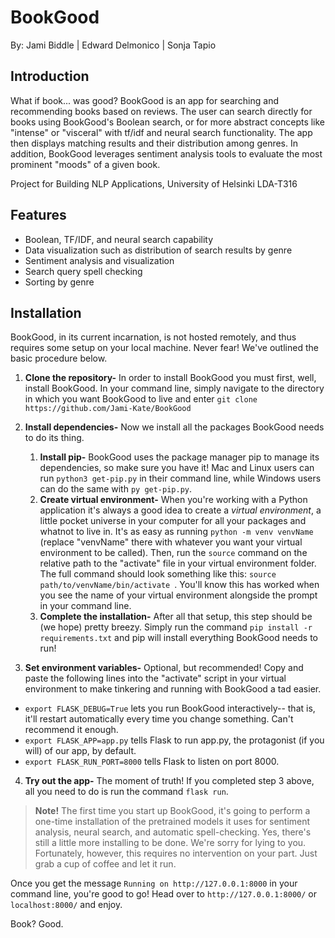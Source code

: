 # BookGood
By: Jami Biddle | Edward Delmonico | Sonja Tapio

## Introduction

What if book... was good? BookGood is an app for searching and recommending books based on reviews. The user can search directly for books using BookGood's Boolean search, or for more abstract concepts like "intense" or "visceral" with tf/idf and neural search functionality. The app then displays matching results and their distribution among genres. In addition, BookGood leverages sentiment analysis tools to evaluate the most prominent "moods" of a given book.

Project for Building NLP Applications, University of Helsinki LDA-T316

## Features
* Boolean, TF/IDF, and neural search capability
* Data visualization such as distribution of search results by genre
* Sentiment analysis and visualization
* Search query spell checking
* Sorting by genre

## Installation
BookGood, in its current incarnation, is not hosted remotely, and thus requires some setup on your local machine. Never fear! We've outlined the basic procedure below.

1. **Clone the repository-** In order to install BookGood you must first, well, install BookGood. In your command line, simply navigate to the directory in which you want BookGood to live and enter ```git clone https://github.com/Jami-Kate/BookGood```

2. **Install dependencies-** Now we install all the packages BookGood needs to do its thing. 
    1. **Install pip-** BookGood uses the package manager pip to manage its dependencies, so make sure you have it! Mac and Linux users can run ```python3 get-pip.py``` in their command line, while Windows users can do the same with ```py get-pip.py```.
    2. **Create virtual environment-** When you're working with a Python application it's always a good idea to create a *virtual environment*, a little pocket universe in your computer for all your packages and whatnot to live in. It's as easy as running ```python -m venv venvName``` (replace "venvName" there with whatever you want your virtual environment to be called). Then, run the ```source``` command on the relative path to the "activate" file in your virtual environment folder. The full command should look something like this: ```source path/to/venvName/bin/activate ```. You'll know this has worked when you see the name of your virtual environment alongside the prompt in your command line. 
    3. **Complete the installation-** After all that setup, this step should be (we hope) pretty breezy. Simply run the command ```pip install -r requirements.txt``` and pip will install everything BookGood needs to run!

3. **Set environment variables-** Optional, but recommended! Copy and paste the following lines into the "activate" script in your virtual environment to make tinkering and running with BookGood a tad easier.
 * ```export FLASK_DEBUG=True``` lets you run BookGood interactively-- that is, it'll restart automatically every time you change something. Can't recommend it enough.
 * ```export FLASK_APP=app.py``` tells Flask to run app.py, the protagonist (if you will) of our app, by default.
 * ```export FLASK_RUN_PORT=8000``` tells Flask to listen on port 8000.

4. **Try out the app-** The moment of truth! If you completed step 3 above, all you need to do is run the command ```flask run```. 
>**Note!** The first time you start up BookGood, it's going to perform a one-time installation of the pretrained models it uses for sentiment analysis, neural search, and automatic spell-checking. Yes, there's still a little more installing to be done. We're sorry for lying to you. Fortunately, however, this requires no intervention on your part. Just grab a cup of coffee and let it run.

Once you get the message ```Running on http://127.0.0.1:8000``` in your command line, you're good to go! Head over to ```http://127.0.0.1:8000/``` or ```localhost:8000/``` and enjoy.

Book? Good.
